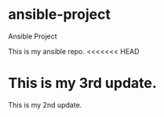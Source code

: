 # ansible-project
Ansible Project

This is my ansible repo.
<<<<<<< HEAD

This is my 3rd update.
=======
This is my 2nd update.

